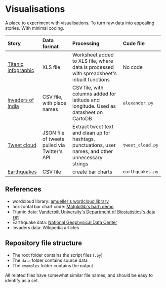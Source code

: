 # Visualisations

A place to experiment with visualisations. To turn raw data into appealing stories. With minimal coding.

|  Story| Data format | Processing | Code file | 
|:-------- |:--------| :-----|:----|
|[Titanic infographic](./examples/titanic.png)  | XLS file | Worksheet added to XLS file, where data is processed with spreadsheet's inbuilt functions | No code |
| [Invaders of India](https://ani-basu.cartodb.com/viz/e74ef19c-15e8-11e6-bc8b-0e3a376473ab/public_map)|CSV file, with place names | CSV file, with columns added for latitude and longitude. Used as datasheet on CartoDB| `alexander.py` | 
| [Tweet cloud](./examples/tweet_cloud.png)|JSON file of tweets pulled via Twitter's API | Extract tweet text and clean up for hashtags, punctuations, user names, and other unnecessary strings  |`tweet_cloud.py` | 
| [Earthquakes](./examples/earthquakes.png)| CSV file|create bar charts | `earthquakes.py`|

## References

-    wordcloud library: [amueller's wordcloud library](https://github.com/amueller/word_cloud)
-    horizontal bar chart code: [Matplotlib's barh demo](http://matplotlib.org/examples/lines_bars_and_markers/barh_demo.html)
-    Titanic data: [Vanderbilt University's Department of Biostatistics's data set](http://biostat.mc.vanderbilt.edu/wiki/Main/DataSets)
-    Earthquake data: [National Geophysical Data Center](www.ngdc.noaa.gov/hazard/earthqk.shtml)
-    Invaders data: Wikipedia articles

## Repository file structure

-    The root folder contains the script files (`.py`)
-    The `data` folder contains source data
-    The `examples` folder contains the output

All related files have somewhat similar file names, and should be easy to identify as a set.

